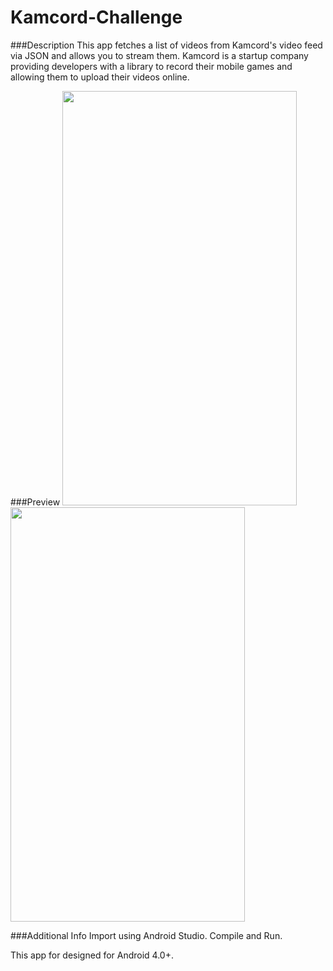 # Kamcord-Challenge

###Description
This app fetches a list of videos from Kamcord's video feed via JSON and allows you to stream them.
Kamcord is a startup company providing developers with a library to record their mobile games and allowing them to upload
their videos online.

###Preview
<img src="http://i.imgur.com/0LRBFUn.png" width="375" height="663"/> <img src="http://i.imgur.com/Pt5LLjT.png" width="375" height="663"/>

###Additional Info
Import using Android Studio. Compile and Run.

This app for designed for Android 4.0+.
